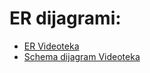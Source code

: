 # ER dijagrami:
- [ER Videoteka](/blob/main/ER%20Videoteka.drawio.png)
- [Schema dijagram Videoteka](blob/main/Videoteka.drawio.png)

  
